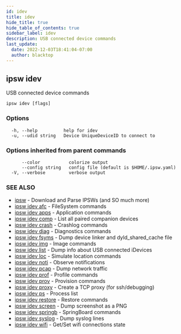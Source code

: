 ```yaml
---
id: idev
title: idev
hide_title: true
hide_table_of_contents: true
sidebar_label: idev
description: USB connected device commands
last_update:
  date: 2022-12-03T18:41:04-07:00
  author: blacktop
---
```

## ipsw idev

USB connected device commands

```
ipsw idev [flags]
```

### Options

```
  -h, --help          help for idev
  -u, --udid string   Device UniqueDeviceID to connect to
```

### Options inherited from parent commands

```
      --color           colorize output
      --config string   config file (default is $HOME/.ipsw.yaml)
  -V, --verbose         verbose output
```

### SEE ALSO

* [ipsw](/docs/cli/ipsw)	 - Download and Parse IPSWs (and SO much more)
* [ipsw idev afc](/docs/cli/ipsw/idev/afc)	 - FileSystem commands
* [ipsw idev apps](/docs/cli/ipsw/idev/apps)	 - Application commands
* [ipsw idev comp](/docs/cli/ipsw/idev/comp)	 - List all paired companion devices
* [ipsw idev crash](/docs/cli/ipsw/idev/crash)	 - Crashlog commands
* [ipsw idev diag](/docs/cli/ipsw/idev/diag)	 - Diagnostics commands
* [ipsw idev fsyms](/docs/cli/ipsw/idev/fsyms)	 - Dump device linker and dyld_shared_cache file
* [ipsw idev img](/docs/cli/ipsw/idev/img)	 - Image commands
* [ipsw idev list](/docs/cli/ipsw/idev/list)	 - Dump info about USB connected iDevices
* [ipsw idev loc](/docs/cli/ipsw/idev/loc)	 - Simulate location commands
* [ipsw idev noti](/docs/cli/ipsw/idev/noti)	 - Observe notifications
* [ipsw idev pcap](/docs/cli/ipsw/idev/pcap)	 - Dump network traffic
* [ipsw idev prof](/docs/cli/ipsw/idev/prof)	 - Profile commands
* [ipsw idev prov](/docs/cli/ipsw/idev/prov)	 - Provision commands
* [ipsw idev proxy](/docs/cli/ipsw/idev/proxy)	 - Create a TCP proxy (for ssh/debugging)
* [ipsw idev ps](/docs/cli/ipsw/idev/ps)	 - Process list
* [ipsw idev restore](/docs/cli/ipsw/idev/restore)	 - Restore commands
* [ipsw idev screen](/docs/cli/ipsw/idev/screen)	 - Dump screenshot as a PNG
* [ipsw idev springb](/docs/cli/ipsw/idev/springb)	 - SpringBoard commands
* [ipsw idev syslog](/docs/cli/ipsw/idev/syslog)	 - Dump syslog lines
* [ipsw idev wifi](/docs/cli/ipsw/idev/wifi)	 - Get/Set wifi connections state

